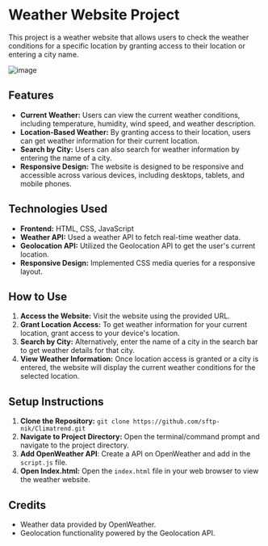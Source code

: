 # Weather Website Project

This project is a weather website that allows users to check the weather conditions for a specific location by granting access to their location or entering a city name.

![image](https://github.com/user-attachments/assets/fb5a34d3-c58a-41c5-bebe-a45db7642093)

## Features

- **Current Weather:** Users can view the current weather conditions, including temperature, humidity, wind speed, and weather description.
- **Location-Based Weather:** By granting access to their location, users can get weather information for their current location.
- **Search by City:** Users can also search for weather information by entering the name of a city.
- **Responsive Design:** The website is designed to be responsive and accessible across various devices, including desktops, tablets, and mobile phones.

## Technologies Used

- **Frontend:** HTML, CSS, JavaScript
- **Weather API:** Used a weather API to fetch real-time weather data.
- **Geolocation API:** Utilized the Geolocation API to get the user's current location.
- **Responsive Design:** Implemented CSS media queries for a responsive layout.

## How to Use

1. **Access the Website:** Visit the website using the provided URL.
2. **Grant Location Access:** To get weather information for your current location, grant access to your device's location.
3. **Search by City:** Alternatively, enter the name of a city in the search bar to get weather details for that city.
4. **View Weather Information:** Once location access is granted or a city is entered, the website will display the current weather conditions for the selected location.

## Setup Instructions

1. **Clone the Repository:** ` git clone https://github.com/sftp-nik/Climatrend.git `
2. **Navigate to Project Directory:** Open the terminal/command prompt and navigate to the project directory.
3. **Add OpenWeather API**: Create a API on OpenWeather and add in the `script.js` file.
4. **Open Index.html:** Open the `index.html` file in your web browser to view the weather website.

## Credits

- Weather data provided by OpenWeather. 
- Geolocation functionality powered by the Geolocation API.
 